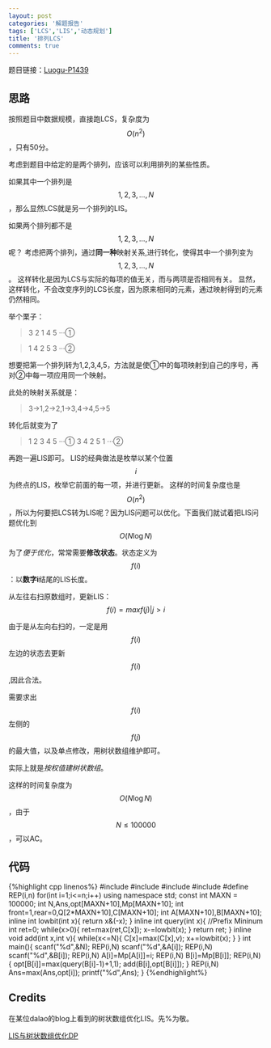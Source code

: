 ```yaml
---
layout: post
categories: '解题报告'
tags: ['LCS','LIS','动态规划']
title: '排列LCS'
comments: true
---
```


题目链接：[Luogu-P1439][1]

## 思路

按照题目中数据规模，直接跑LCS，复杂度为$$O(n^2)$$，只有50分。

考虑到题目中给定的是两个排列，应该可以利用排列的某些性质。

如果其中一个排列是$$1,2,3,...,N$$，那么显然LCS就是另一个排列的LIS。
<!--more-->
如果两个排列都不是$$1,2,3,...,N$$呢？
考虑把两个排列，通过**同一种**映射关系,进行转化，使得其中一个排列变为$$1,2,3,...,N$$。
这样转化是因为LCS与实际的每项的值无关，而与两项是否相同有关。
显然，这样转化，不会改变序列的LCS长度，因为原来相同的元素，通过映射得到的元素仍然相同。

举个栗子：

> 3 2 1 4 5 ···①

> 1 4 2 5 3 ···②

想要把第一个排列转为1,2,3,4,5，方法就是使①中的每项映射到自己的序号，再对②中每一项应用同一个映射。

此处的映射关系就是：
> 3->1,2->2,1->3,4->4,5->5

转化后就变为了

> 1 2 3 4 5 ···①
> 3 4 2 5 1 ···②

再跑一遍LIS即可。
LIS的经典做法是枚举以某个位置$$i$$为终点的LIS，枚举它前面的每一项，并进行更新。
这样的时间复杂度也是$$O(n^2)$$，所以为何要把LCS转为LIS呢？因为LIS问题可以优化。下面我们就试着把LIS问题优化到$$O(N \log N)$$

为了*便于优化*，常常需要**修改状态**。状态定义为 $$ f(i) $$：以**数字i**结尾的LIS长度。

从左往右扫原数组时，更新LIS：
$$ f(i)=max{f(j)|j>i} $$

由于是从左向右扫的，一定是用$$f(i)$$左边的状态去更新$$f(i)$$,因此合法。

需要求出$$f(i)$$左侧的$$f(j)$$的最大值，以及单点修改，用树状数组维护即可。 

实际上就是*按权值建树状数组*。

这样的时间复杂度为$$O(N \log N)$$，由于$$N \leq 100000$$，可以AC。

## 代码

{%highlight cpp linenos%}
#include <cstdio>
#include <cstdlib>
#include <algorithm>
#include <utility>
#define REP(i,n) for(int i=1;i<=n;i++)
using namespace std;
const int MAXN = 100000;
int N,Ans,opt[MAXN+10],Mp[MAXN+10];
int front=1,rear=0,Q[2*MAXN+10],C[MAXN+10];
int A[MAXN+10],B[MAXN+10];
inline int lowbit(int x){
	return x&(-x);
}
inline int query(int x){ //Prefix Mininum
	int ret=0;
	while(x>0){
		ret=max(ret,C[x]);
		x-=lowbit(x);
	}
	return ret;
}
inline void add(int x,int v){
	while(x<=N){
		C[x]=max(C[x],v);
		x+=lowbit(x);
	}
}
int main(){
	scanf("%d",&N);
	REP(i,N) scanf("%d",&A[i]);
	REP(i,N) scanf("%d",&B[i]);
	REP(i,N) A[i]=Mp[A[i]]=i;
	REP(i,N) B[i]=Mp[B[i]];
	REP(i,N){
		opt[B[i]]=max(query(B[i]-1)+1,1);
		add(B[i],opt[B[i]]);
	}
	REP(i,N) Ans=max(Ans,opt[i]);
	printf("%d",Ans);
}
{%endhighlight%}

## Credits

在某位dalao的blog上看到的树状数组优化LIS。先%为敬。

[LIS与树状数组优化DP][2]

 [1]:https://www.luogu.org/problem/show?pid=1439
 [2]:http://www.cnblogs.com/liu-runda/p/6193690.html
